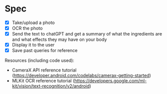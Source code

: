 # Spec

- [x] Take/upload a photo
- [x] OCR the photo
- [x] Send the text to chatGPT and get a summary of what the ingredients are and what effects they may have on your body
- [x] Display it to the user
- [x] Save past queries for reference

Resources (including code used):
- CameraX API reference tutorial (https://developer.android.com/codelabs/camerax-getting-started)
- MLKit OCR reference tutorial (https://developers.google.com/ml-kit/vision/text-recognition/v2/android)
